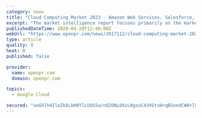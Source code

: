 ```yaml
---
category: news
title: "Cloud Computing Market 2023 - Amazon Web Services, Salesforce, Microsoft Azure, IBM, Google"
excerpt: "The market intelligence report focuses primarily on the market size share and growth rate of the Cloud Computing industry during the estimated period with the aim to help business owners make a wise investment decision and chalk out a blueprint"
publishedDateTime: 2020-04-20T12:40:00Z
webUrl: "https://www.openpr.com/news/2017112/cloud-computing-market-2023-amazon-web-services-salesforce"
type: article
quality: 0
heat: 0
published: false

provider:
  name: openpr.com
  domain: openpr.com

topics:
  - Google Cloud

secured: "uxGhlh4IloZkbLbH0YlLUUS5a/nO2ONLOXxL0gsoC43VGtvH+qBSnedCW0+l5lks24vrTCGYhpb5CSfLr33mgBvZ73/ITkkvD0lV4Rzo/SbI877FBJilqsWDJhGcGqDbRgRBYIbIxiKLrkn3YPm53bg9GrATEUZuq7mwaJ6OROAgXNSxHCv2EKX4qIhdV9/2XZpUb9ShRwyXtm9oIHgmQZT970i7tvbz7W8RgqvBnkK/Ha9VNmQaoXiGvoH3TIZxkWXoL16SgPI3d0uqtHZwHyaaStUgpB+r5/UqbavAHSgWaUhVDstccnmX+vY2+hkhvfB/NDnqRV/4IJWDHK4o3QCD6vQ0PcYim7FqzWosyVzQVKsZTqLZ3K8V1Gk/nW10ngUClbpxZPFKEGPlzAtL2ITMBCnNBljoY+duEvAYduVo2n/y2YsBAiMqlKDKz4eKkVC1OLvKrhM9K43Rt5J7I3qyE5ue5kFe/EHxYHLwCkM=;7VIBh3iKdHVjsW7zA2EYKQ=="
---
```



